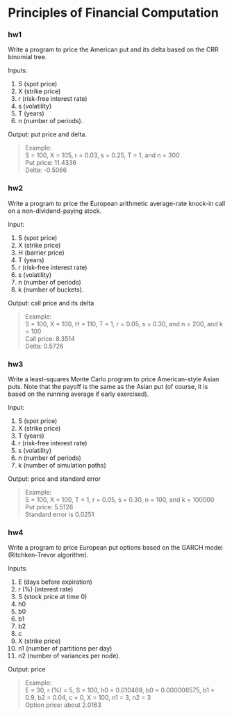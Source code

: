 # Principles of Financial Computation
### hw1
Write a program to price the American put and its delta based on the CRR binomial tree. 

Inputs: 
1. S (spot price)
2. X (strike price)
3. r (risk-free interest rate)
4. s (volatility)
5. T (years)
6. n (number of periods).

Output: put price and delta.

> Example:  
> S = 100, X = 105, r = 0.03, s = 0.25, T = 1, and n = 300  
> Put price: 11.4336  
> Delta: -0.5066

### hw2
Write a program to price the European arithmetic average-rate knock-in call on a non-dividend-paying stock.

Input: 
1. S (spot price)
2. X (strike price)
3. H (barrier price)
4. T (years)
5. r (risk-free interest rate)
6. s (volatility)
7. n (number of periods)
8. k (number of buckets).

Output: call price and its delta

> Example:  
> S = 100, X = 100, H = 110, T = 1, r = 0.05, s = 0.30, and n = 200, and k = 100  
> Call price: 8.3514  
> Delta: 0.5726

### hw3
Write a least-squares Monte Carlo program to price American-style Asian puts. 
Note that the payoff is the same as the Asian put (of course, it is based on the running average if early exercised). 

Input:
1. S (spot price)
2. X (strike price)
3. T (years)
4. r (risk-free interest rate)
5. s (volatility)
6. n (number of periods)
7. k (number of simulation paths)

Output:  price and standard error

> Example:  
> S = 100, X = 100, T = 1, r = 0.05, s = 0.30, n = 100, and k = 100000  
> Put price: 5.5126  
> Standard error is 0.0251

### hw4
Write a program to price European put options based on the GARCH model (Ritchken-Trevor algorithm).

Inputs:
1. E (days before expiration)
2. r (%) (interest rate)
3. S (stock price at time 0)
4. h0
5. b0
6. b1
7. b2
8. c 
9. X (strike price)
10. n1 (number of partitions per day)
11. n2 (number of variances per node). 

Output:  price

> Example:  
> E = 30, r (%) = 5, S = 100, h0 = 0.010469, b0 = 0.000006575, b1 = 0.9, b2 = 0.04, c = 0, X = 100, n1 = 3, n2 = 3  
> Option price: about 2.0163
